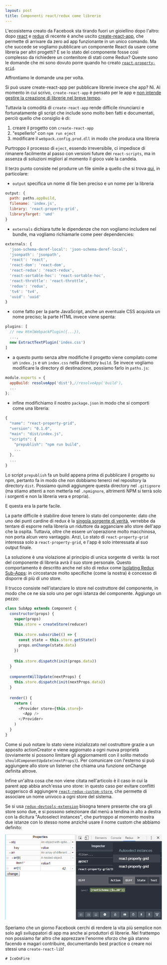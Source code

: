 ```yaml
---
layout: post
title: Componenti react/redux come librerie
---
```

L'ecosistema creato da Facebook sta tirando fuori un gioiellino dopo l'altro: dopo [react](https://facebook.github.io/react/) e [redux](http://redux.js.org/) di recente è anche uscito [create-react-app](https://github.com/facebookincubator/create-react-app), che permette di arrivare da zero ad app funzionante in un unico comando. Ma che succede se vogliamo pubblicare un componente React da usare come libreria per altri progetti? E se lo stato del componente fosse così complesso da richiedere un contenitore di stati come Redux? Queste sono le domande che mi sono dovuto porre quando ho creato [`react-property-grid`](https://github.com/IngloriousCoderz/react-property-grid).

Affrontiamo le domande una per volta.

Si può usare create-react-app per pubblicare librerie invece che app? Nì. Al momento in cui scrivo, `create-react-app` è pensato per le app e [non intende gestire la creazione di librerie nel breve tempo](https://github.com/facebookincubator/create-react-app/issues/423#issuecomment-250752431).

Tuttavia la comodità di `create-react-app` rende difficile rinunciarci e fortunatamente gli script che include sono molto ben fatti e documentati, perciò quello che consiglio è di:

1. creare il progetto con `create-react-app`
2. "espellerlo" con `npm run eject`
3. modificare il `webpack.config.prod.dll` in modo che produca una libreria

Purtroppo il processo di `eject`, essendo irreversibile, ci impedisce di rimanere facilmente al passo con versioni future dei `react-scripts`, ma in assenza di soluzioni migliori al momento il gioco vale la candela.

Il terzo punto consiste nel produrre un file simile a quello che si trova [qui](https://github.com/IngloriousCoderz/react-property-grid/blob/master/config/webpack.config.prod.js), in particolare:

- `output` specifica un nome di file ben preciso e un nome per la libreria

```js
output: {
  path: paths.appBuild,
  filename: 'index.js',
  library: 'react-property-grid',
  libraryTarget: 'umd'
}
```

- `externals` dichiara tutte le dipendenze che non vogliamo includere nel bundle, ma vogliamo richiamarle come peer dependencies:

```js
externals: {
  'json-schema-deref-local': 'json-schema-deref-local',
  'jsonpath': 'jsonpath',
  'react': 'react',
  'react-dom': 'react-dom',
  'react-redux': 'react-redux',
  'react-sortable-hoc': 'react-sortable-hoc',
  'react-throttle': 'react-throttle',
  'redux': 'redux',
  'tv4': 'tv4',
  'uuid': 'uuid'
}
```

- come fatto per la parte JavaScript, anche un eventuale CSS acquista un nome preciso; la parte HTML invece viene spenta:

```js
plugins: [
  // new HtmlWebpackPlugin({...}),
  ...,
  new ExtractTextPlugin('index.css')
]
```

- a questo punto senza altre modifiche il progetto viene compilato come un `index.js` e un `index.css` nella directory `build`. Se invece vogliamo modificare la directory di destinazione, possiamo farlo in `paths.js`:

```js
module.exports = {
  appBuild: resolveApp('dist'),//resolveApp('build'),
  ...
};
```

- infine modifichiamo il nostro `package.json` in modo che si comporti come una libreria:

```js
{
  "name": "react-property-grid",
  "version": "0.1.0",
  "main": "dist/index.js",
  "scripts": {
    "prepublish": "npm run build",
    ...
  },
  ...
}
```

Lo script `prepublish` fa un build appena prima di pubblicare il progetto su npm, pertanto fa in modo che non dobbiamo tenerci nel repository la directory `dist`. Possiamo quindi aggiungere questa directory nel `.gitignore` (ma stiamo attenti a non metterla nel `.npmignore`, altrimenti NPM si terrà solo i sorgenti e non la libreria vera e propria).

E questa era la parte facile.

La parte difficile è stabilire dove tenere lo stato del componente: dato che uno dei punti cardine di redux è la [singola sorgente di verità](http://redux.js.org/docs/introduction/ThreePrinciples.html#single-source-of-truth), verrebbe da tentare di esporre nella libreria un riduttore da agganciare allo store dell'app che la ospita. Tuttavia, oltre che essere un'operazione molto macchinosa, non porta alcun vero vantaggio. Anzi, Lo stato di `react-property-grid` interessa solo a `react-property-grid`, e l'app è solo interessata al suo output finale.

La soluzione è una violazione al principio di unica sorgente di verità: la root del componente di libreria avrà il suo store personale. Questo comportamento è descritto anche nel sito di redux come [Isolating Redux Sub-Apps](http://redux.js.org/docs/recipes/IsolatingSubapps.html): in circostanze molto specifiche (come la nostra) è concesso di disporre di più di uno store.

Il trucco consiste nell'istanziare lo store nel costruttore del componente, in modo che ce ne sia solo uno per ogni istanza del componente. Aggiungo un pezzo:

```js
class SubApp extends Component {
  constructor(props) {
    super(props)
    this.store = createStore(reducer)

    this.store.subscribe(() => {
      const state = this.store.getState()
      props.onChange(state.data)
    })

    this.store.dispatch(init(props.data))
  }

  componentWillUpdate(nextProps) {
    this.store.dispatch(init(nextProps.data))
  }

  render() {
    return (
      <Provider store={this.store}>
        <App />
      </Provider>
    )
  }
}
```

Come si può notare lo stato viene inizializzato nel costruttore grazie a un apposito actionCreator e viene aggiornato a ogni nuova proprietà (ovviamente si possono limitare gli aggiornamenti con il solito metodo `shouldComponentUpdate(nextProps)`). Per comunicare con l'esterno si può aggiungere allo store un listener che chiama una funzione onChange definita altrove.

Infine un'altra cosa che non viene citata nell'articolo è il caso in cui la parent app abbia anch'essa uno store: in questo caso per evitare conflitti suggerisco di aggiungere [`react-redux-custom-store`](https://github.com/emmenko/react-redux-custom-store), che permette di associare un nome univoco a ogni store del sistema.

Se si usa [`redux-devtools-extension`](https://github.com/zalmoxisus/redux-devtools-extension) bisogna tenere presente che ora gli store sono due, e si possono selezionare dal menù a tendina in alto a destra con la dicitura "Autoselect instances", che purtroppo al momento mostra due istanze con lo stesso nome anziché usare il nome custom che abbiamo definito:

![store multipli in redux-devtools-extension](/images/store-instances.png)

Speriamo che un giorno Facebook cerchi di rendere la vita più semplice non solo agli sviluppatori di app ma anche ai produttori di librerie. Nel frattempo non possiamo far altro che apprezzare l'enorme sforzo che già stanno facendo e magari contribuire, documentando best practice o creare noi stessi una `create-react-lib`!

```
# IceOnFire
```
